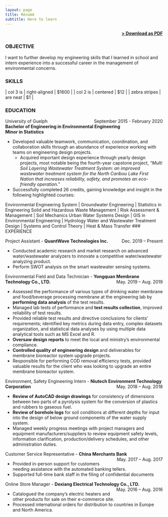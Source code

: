 ```yaml
---
layout: page
title: Résumé
subtitle: Here to learn
---
```


<span style="float: right; "><a href="{{ '/assets/resume.pdf' | prepend: site.baseurl }}"><strong>> Download as PDF</strong></a> </span>
<br>

### OBJECTIVE
I want to further develop my engineering skills that I learned in school and intern experience into a successful career in the management of environmental concerns.

### SKILLS

| col 3 is      | right-aligned | $1600 |
| col 2 is      | centered      |   $12 |
| zebra stripes | are neat      |    $1 |

<!--
### PROJECTS
**Title** - Description - Place <span style="float: right; ">Time span</span>  
Pellentesque euismod odio nec mollis rutrum. Nulla facilisi. In hac habitasse platea dictumst. Etiam facilisis velit velit, id dapibus lacus bibendum nec. Proin euismod tortor non nunc luctus, ut varius mauris tristique.  
-->
<!--
**Title** - Description - Place <span style="float: right; ">Time span</span>  
Pellentesque euismod odio nec mollis rutrum. Nulla facilisi. In hac habitasse platea dictumst. Etiam facilisis velit velit, id dapibus lacus bibendum nec. Proin euismod tortor non nunc luctus, ut varius mauris tristique.  
-->
<!--
**Title** - Description - Place <span style="float: right; ">Time span</span>  
Pellentesque euismod odio nec mollis rutrum. Nulla facilisi. In hac habitasse platea dictumst. Etiam facilisis velit velit, id dapibus lacus bibendum nec. Proin euismod tortor non nunc luctus, ut varius mauris tristique.  
-->

### EDUCATION

University of Guelph <span style="float: right; ">September 2015 - February 2020</span>  
**Bachelor of Engineering in Environmental Engineering**  
**Minor in Statistics**

- Developed valuable teamwork, communication, coordination, and collaboration skills through an abundance of experience working with teams on engineering design projects.
  - Acquired important design experience through yearly design projects, most notable being the fourth-year capstone project, *“Multi Soil Layering Wastewater Treatment System: an improved wastewater treatment system for the North Caribou Lake First Nation that increases reliability, safety, and promotes an eco-friendly operation.”* 
- Successfully completed 26 credits, gaining knowledge and insight in the following highlighted courses:

<span style="width:100%">
Environmental Engineering System | Groundwater Engineering | Statistics in Engineering
Solid and Hazardous Waste Management | Risk Assessment & Management | Soil Mechanics
Urban Water Systems Design | GIS in Environmental Engineering | Hydrology
Water and Wastewater Treatment Design | Systems and Control Theory | Heat & Mass Transfer
</span>
### EXPERIENCE

Project Assistant - **QuantWave Technologies Inc.** <span style="float: right; ">Dec. 2019 – Present</span>  
- Conducted academic research and market research on advanced water/wastewater analyzers to innovate a competitive water/wastewater analyzing product.
- Perform SWOT analysis on the smart wastewater sensing systems.

Environmental Field and Data Technician - **Yongquan Membrane Technology Co., LTD.** <span style="float: right; ">May. 2019 – Aug. 2019</span>  
- Assessed the performance of various types of drinking water membrane and food/beverage processing
membrane at the engineering lab by **performing data analysis** of the test results.
- Managed lab tests of performance and **test results collection**, improved reliability of test results.
- Provided reliable test results and directive conclusions for clients’ requirements; identified key metrics during data entry, complex datasets organization, and statistical data analyses by using multiple data analytical tools such as MS Excel and R.
- **Oversaw design reports** to meet the local and ministry’s environmental compliance.
- **Controlled quality of engineering design** and deliverables for membrane bioreactor system upgrade projects.
- Responsible for performing COD removal efficiency tests, provided valuable results for the client who was looking to upgrade an entire membrane bioreactor system.

Environment, Safety Engineering Intern - **Niutech Environment Technology Corporation** <span style="float: right; ">May. 2018 – Aug. 2018</span>  
- **Review of AutoCAD design drawings** for consistency of dimensions between two parts of a pyrolysis system for the conversion of plastics and rubbers to gaseous fuel.
- **Review of borehole logs** for soil conditions at different depths for input into the design of below ground components of the water supply system.
- Managed weekly progress meetings with project managers and equipment manufacturers/suppliers to review equipment safety levels, information clarification, production/delivery schedules, and other administration duties.

Customer Service Representative - **China Merchants Bank** <span style="float: right; ">May. 2017 – Aug. 2017</span>  
- Provided in-person support for customers needing assistance with the automated banking tellers.
- Supported full-time bank staff in the filing of confidential documents 

Online Store Manager - **Dexiang Electrical Technology Co., LTD.** <span style="float: right; ">May. 2016 – Aug. 2016</span>  
- Catalogued the company’s electric heaters and other products for sale on their e-commerce site.
- Processed international orders for distribution to countries in Europe and North America.

<!--
### RECOGNITION & INTERESTS
- Etiam luctus ante quis est dictum faucibus.
- Etiam luctus ante quis est dictum faucibus.
- Etiam luctus ante quis est dictum faucibus.
- Etiam luctus ante quis est dictum faucibus.
- Etiam luctus ante quis est dictum faucibus.
- Etiam luctus ante quis est dictum faucibus.
-->
